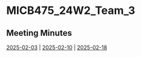 # MICB475_24W2_Team_3

## Meeting Minutes ##
[2025-02-03](meeting-minutes/02-03.md) | [2025-02-10](meeting-minutes/02-10.md) | [2025-02-18](neeting-minutes/02-18.md)
